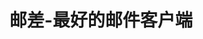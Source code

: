 ---
description: 速度飞快的邮件客户端，推荐。
layout: post
results:
- primaryGenreName: Productivity
  version: '1.0'
  trackViewUrl: https://itunes.apple.com/cn/app/you-cha-zui-hao-you-jian-ke/id687205177?mt=8&uo=4
  artworkUrl100: http://a1585.phobos.apple.com/us/r1000/025/Purple4/v4/5c/fb/e6/5cfbe67f-add8-5e6d-bf4d-68040377d834/mzl.wztbbads.png
  artworkUrl60: http://a323.phobos.apple.com/us/r1000/055/Purple6/v4/11/49/80/11498060-8cbe-cadc-0b99-3bf3a9c0dcb3/logo.png
  userRatingCountForCurrentVersion: 6
  sellerName: FENGYANG LIU
  supportedDevices:
  - iPhone-3GS
  - iPodTouchThirdGen
  - iPad2Wifi
  - iPadFourthGen
  - iPadThirdGen4G
  - iPadWifi
  - iPad3G
  - iPhone4S
  - iPadFourthGen4G
  - iPhone5
  - iPhone4
  - iPodTouchourthGen
  - iPodTouchFifthGen
  - iPadThirdGen
  - iPadMini4G
  - iPad23G
  - iPadMini
  genres:
  - 效率
  - 商业
  trackName: 邮差-最好的邮件客户端
  description: '简洁优雅，交互动画惊艳，良心之作。


    测试版本，有些功能不够完善，暂时不支持消息推送，在开发中，想喷的联系qq：280755667


    功能特点：

    1、无需任何复杂设置，直接登录使用。

    2、自动共享公司通讯录，再也不用到处问同事邮箱地址了。

    3、邮件方便转为自己的代办提醒，不再错忘重要事件了。'
  price: 0
  trackId: 687205177
  releaseDate: '2013-08-21T08:25:20Z'
  screenshotUrls:
  - http://a5.mzstatic.com/us/r30/Purple4/v4/04/40/b4/0440b4dc-255d-c2af-a0dd-45cdd83afdbd/screen1136x1136.jpeg
  - http://a2.mzstatic.com/us/r30/Purple6/v4/e0/af/0e/e0af0ec1-bac2-9370-aa95-a6442f7fdfd2/screen1136x1136.jpeg
  - http://a5.mzstatic.com/us/r30/Purple/v4/24/f0/91/24f09111-9bba-084f-9d1e-cac3550d709b/screen1136x1136.jpeg
  artistViewUrl: https://itunes.apple.com/cn/artist/fengyang-liu/id687205180?uo=4
  primaryGenreId: 6007
  userRatingCount: 6
  averageUserRatingForCurrentVersion: 5
  kind: software
  fileSizeBytes: '4739492'
  bundleId: com.youchai.email
  trackContentRating: 4+
  artistName: FENGYANG LIU
  trackCensoredName: 邮差-最好的邮件客户端
  isGameCenterEnabled: false
  contentAdvisoryRating: 4+
  languageCodesISO2A:
  - EN
  averageUserRating: 5
  features: &a []
  wrapperType: software
  artworkUrl512: http://a1585.phobos.apple.com/us/r1000/025/Purple4/v4/5c/fb/e6/5cfbe67f-add8-5e6d-bf4d-68040377d834/mzl.wztbbads.png
  formattedPrice: 免费
  artistId: 687205180
  genreIds:
  - '6007'
  - '6000'
  currency: CNY
  ipadScreenshotUrls: *a
category: 效率
tags: tag1
resultCount: 1
title: 邮差-最好的邮件客户端

---